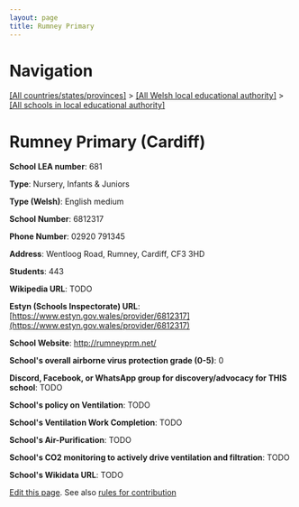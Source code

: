 ```yaml
---
layout: page
title: Rumney Primary
---
```

# Navigation

[[All countries/states/provinces]](../../..) > [[All Welsh local educational authority]](../..) > [[All schools in local educational authority]](..)

# Rumney Primary (Cardiff)

**School LEA number**: 681

**Type**: Nursery, Infants & Juniors

**Type (Welsh)**: English medium

**School Number**: 6812317

**Phone Number**: 02920 791345

**Address**: Wentloog Road, Rumney, Cardiff, CF3 3HD

**Students**: 443

**Wikipedia URL**: TODO

**Estyn (Schools Inspectorate) URL**: [https://www.estyn.gov.wales/provider/6812317](https://www.estyn.gov.wales/provider/6812317)

**School Website**: http://rumneyprm.net/

**School's overall airborne virus protection grade (0-5)**: 0

**Discord, Facebook, or WhatsApp group for discovery/advocacy for THIS school**: TODO

**School's policy on Ventilation**: TODO

**School's Ventilation Work Completion**: TODO

**School's Air-Purification**: TODO

**School's CO2 monitoring to actively drive ventilation and filtration**: TODO

**School's Wikidata URL**: TODO




[Edit this page](https://github.com/ventilate-schools/Wales/edit/prif/./Cardiff/Rumney_Primary.md). See also [rules for contribution](../../../contribution-rules/)